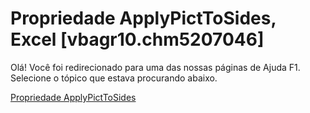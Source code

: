 
# Propriedade ApplyPictToSides, Excel [vbagr10.chm5207046]

Olá! Você foi redirecionado para uma das nossas páginas de Ajuda F1. Selecione o tópico que estava procurando abaixo.

[Propriedade ApplyPictToSides](http://msdn.microsoft.com/library/aa6146cf-4e4f-b0c7-55eb-0ed8bd9dcc65%28Office.15%29.aspx)
